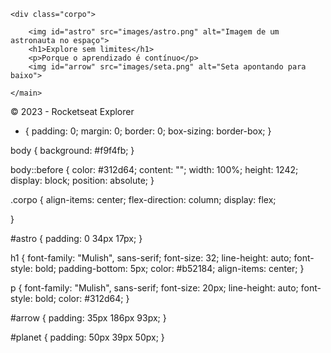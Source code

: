 <!DOCTYPE html>
<html lang="pt-br">

<head>
    <meta charset="UTF-8">
    <meta name="viewport" content="width=device-width, initial-scale=1.0">
    <link rel="preconnect" href="https://fonts.googleapis.com">
    <link rel="preconnect" href="https://fonts.gstatic.com" crossorigin>
    <link href="https://fonts.googleapis.com/css2?family=Mulish:ital,wght@0,200..1000;1,200..1000&display=swap"
        rel="stylesheet">
    <title>Document</title>
    <link rel="stylesheet" href="style.css">
</head>

<body>
    <main>

    <div class="corpo">

        <img id="astro" src="images/astro.png" alt="Imagem de um astronauta no espaço">
        <h1>Explore sem limites</h1>
        <p>Porque o aprendizado é contínuo</p>
        <img id="arrow" src="images/seta.png" alt="Seta apontando para baixo">

    </main>

</body>

<footer>© 2023 - Rocketseat Explorer</footer>
</div>

</html>



* {
  padding: 0;
  margin: 0;
  border: 0;
  box-sizing: border-box;
}

body {
  background: #f9f4fb;
}

body::before {
  color: #312d64;
  content: "";
  width: 100%;
  height: 1242;
  display: block;
  position: absolute;
}

.corpo {
  align-items: center;
  flex-direction: column;
  display: flex;
 
}

#astro {
  padding: 0 34px 17px;
}

h1 {
  font-family: "Mulish", sans-serif;
  font-size: 32;
  line-height: auto;
  font-style: bold;
  padding-bottom: 5px;
  color: #b52184;
  align-items: center;
}

p {
  font-family: "Mulish", sans-serif;
  font-size: 20px;
  line-height: auto;
  font-style: bold;
  color: #312d64;
}

#arrow {
  padding: 35px 186px 93px;
}

#planet {
    padding: 50px 39px 50px;
}
